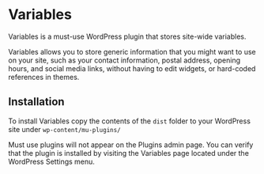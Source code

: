 # Variables
Variables is a must-use WordPress plugin that stores site-wide variables.

Variables allows you to store generic information that you might want to use on your site, such as your contact information, postal address, opening hours, and social media links, without having to edit widgets, or hard-coded references in themes.

## Installation
To install Variables copy the contents of the `dist` folder to your WordPress site under `wp-content/mu-plugins/`

Must use plugins will not appear on the Plugins admin page. You can verify that the plugin is installed by visiting the Variables page located under the WordPress Settings menu.
